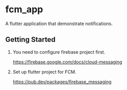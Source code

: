 # fcm_app

A flutter application that demonstrate notifications.

## Getting Started

1. You need to configure firebase project first.

   https://firebase.google.com/docs/cloud-messaging

2. Set up flutter project for FCM.

   https://pub.dev/packages/firebase_messaging

